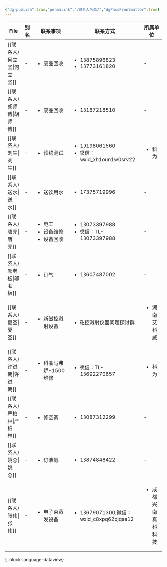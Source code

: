 ```yaml
---
{"dg-publish":true,"permalink":"/联系人名单/","dgPassFrontmatter":true}
---
```


| File                | 别名 | 联系事项                                           | 联系方式                                                         | 所属单位                       |
| ------------------- | -- | ---------------------------------------------- | ------------------------------------------------------------ | -------------------------- |
| [[联系人/何立坚\|何立坚]] | \- | <ul><li>废品回收</li></ul>                         | <ul><li>13875896823</li><li>18773161820</li></ul>            | \-                         |
| [[联系人/胡师傅\|胡师傅]] | \- | <ul><li>废品回收</li></ul>                         | <ul><li>13187218510</li></ul>                                | \-                         |
| [[联系人/刘生\|刘生]]   | \- | <ul><li>预约测试</li></ul>                         | <ul><li>19198061560</li><li>微信：wxid_xh1oun1w0srv22</li></ul> | <ul><li>科为</li></ul>       |
| [[联系人/送水\|送水]]   | \- | <ul><li>送饮用水</li></ul>                         | <ul><li>17375719996</li></ul>                                | \-                         |
| [[联系人/唐亮\|唐亮]]   | \- | <ul><li>电工</li><li>设备维修</li><li>设备回收</li></ul> | <ul><li>18073397988</li><li>微信：TL-18073397988</li></ul>      | \-                         |
| [[联系人/邬老板\|邬老板]] | \- | <ul><li>订气</li></ul>                           | <ul><li>13607487002</li></ul>                                | \-                         |
| [[联系人/夏圣\|夏圣]]   | \- | <ul><li>新磁控溅射设备</li></ul>                      | <ul><li>磁控溅射仪器问题探讨群</li></ul>                                | <ul><li>湖南艾科威</li></ul>    |
| [[联系人/许进朝\|许进朝]] | \- | <ul><li>科晶马弗炉-1500维修</li></ul>                 | <ul><li>微信：TL-18692270657</li></ul>                          | <ul><li>科为</li></ul>       |
| [[联系人/严柏林\|严柏林]] | \- | <ul><li>修空调</li></ul>                          | <ul><li>13087312299</li></ul>                                | \-                         |
| [[联系人/姚总\|姚总]]   | \- | <ul><li>订液氮</li></ul>                          | <ul><li>13874848422</li></ul>                                | \-                         |
| [[联系人/张伟\|张伟]]   | \- | <ul><li>电子束蒸发设备</li></ul>                      | <ul><li>13679071300,微信：wxid_c8xpq62pjqse12</li></ul>         | <ul><li>成都兴南真科科技</li></ul> |

{ .block-language-dataview}
